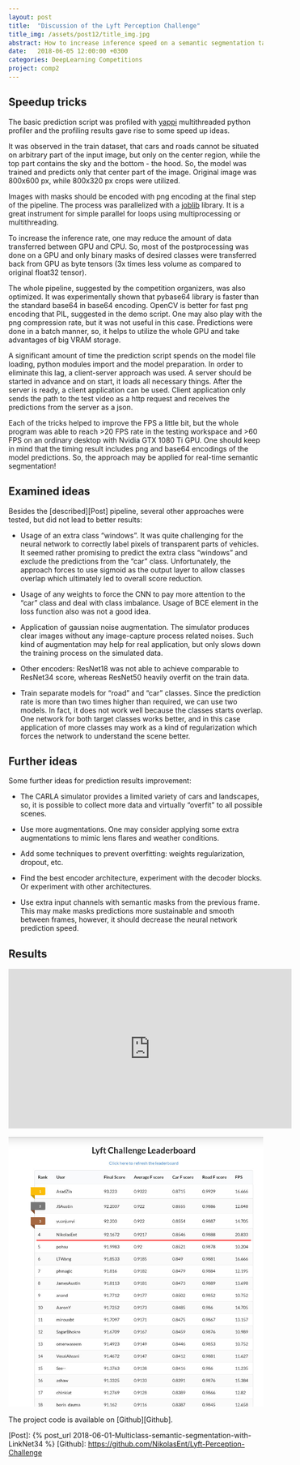 ```yaml
---
layout: post
title:  "Discussion of the Lyft Perception Challenge"
title_img: /assets/post12/title_img.jpg
abstract: How to increase inference speed on a semantic segmentation task and further ideas.
date:   2018-06-05 12:00:00 +0300
categories: DeepLearning Competitions
project: comp2
---
```


## Speedup tricks

The basic prediction script was profiled with [yappi][Yappi] multithreaded python profiler and the profiling results gave rise to some speed up ideas.

It was observed in the train dataset, that cars and roads cannot be situated on arbitrary part of the input image, but only on the center region, while the top part contains the sky and the bottom - the hood. So, the model was trained and predicts only that center part of the image. Original image was 800x600 px, while 800x320 px crops were utilized.

Images with masks should be encoded with png encoding at the final step of the pipeline. The process was parallelized with a [joblib][Joblib] library. It is a great instrument for simple parallel for loops using multiprocessing or multithreading.

To increase the inference rate, one may reduce the amount of data transferred between GPU and CPU. So, most of the postprocessing was done on a GPU and only binary masks of desired classes were transferred back from GPU as byte tensors (3x times less volume as compared to original float32 tensor).

The whole pipeline, suggested by the competition organizers, was also optimized. It was experimentally shown that pybase64 library is faster than the standard base64 in base64 encoding. OpenCV is better for fast png encoding that PIL, suggested in the demo script. One may also play with the png compression rate, but it was not useful in this case. Predictions were done in a batch manner, so, it helps to utilize the whole GPU and take advantages of big VRAM storage.

A significant amount of time the prediction script spends on the model file loading, python modules import and the model preparation. In order to eliminate this lag, a client-server approach was used. A server should be started in advance and on start, it loads all necessary things. After the server is ready, a client application can be used. Client application only sends the path to the test video as a http request and receives the predictions from the server as a json.

Each of the tricks helped to improve the FPS a little bit, but the whole program was able to reach >20 FPS rate in the testing workspace and >60 FPS on an ordinary desktop with Nvidia GTX 1080 Ti GPU. One should keep in mind that the timing result includes png and base64 encodings of the model predictions. So, the approach may be applied for real-time semantic segmentation!


## Examined ideas
Besides the [described][Post] pipeline, several other approaches were tested, but did not lead to better results:

* Usage of an extra class “windows”. It was quite challenging for the neural network to correctly label pixels of transparent parts of vehicles. It seemed rather promising to predict the extra class “windows” and exclude the predictions from the “car” class. Unfortunately, the approach forces to use sigmoid as the output layer to allow classes overlap which ultimately led to overall score reduction.

* Usage of any weights to force the CNN to pay more attention to the “car” class and deal with class imbalance. Usage of BCE element in the loss function also was not a good idea.

* Application of gaussian noise augmentation. The simulator produces clear images without any image-capture process related noises. Such kind of augmentation may help for real application, but only slows down the training process on the simulated data.

* Other encoders: ResNet18 was not able to achieve comparable to ResNet34 score, whereas  ResNet50 heavily overfit on the train data.

* Train separate models for “road” and “car” classes. Since the prediction rate is more than two times higher than required, we can use two models. In fact, it does not work well because the classes starts overlap. One network for both target classes works better, and in this case application of more classes may work as a kind of regularization which forces the network to understand the scene better.

## Further ideas

Some further ideas for prediction results improvement:

* The CARLA simulator provides a limited variety of cars and landscapes, so, it is possible to collect more data and virtually “overfit” to all possible scenes.

* Use more augmentations. One may consider applying some extra augmentations to mimic lens flares and weather conditions.

* Add some techniques to prevent overfitting: weights regularization, dropout, etc.

* Find the best encoder architecture, experiment with the decoder blocks. Or experiment with other architectures.

* Use extra input channels with semantic masks from the previous frame. This may make masks predictions more sustainable and smooth between frames, however, it should decrease the neural network prediction speed.


## Results

<iframe width="560" height="315" src="https://www.youtube.com/embed/15vnXdaoo8Q?rel=0" frameborder="0" allow="autoplay; encrypted-media" allowfullscreen></iframe>

![Leaderoard](/assets/post12/lb.jpg)

The project code is available on [Github][Github].

[Yappi]: https://pypi.org/project/yappi/
[Joblib]: https://pythonhosted.org/joblib/
[Post]: {% post_url 2018-06-01-Multiclass-semantic-segmentation-with-LinkNet34 %}
[Github]: https://github.com/NikolasEnt/Lyft-Perception-Challenge
